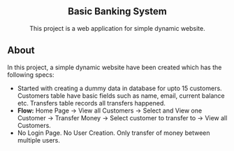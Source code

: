 <h2 align="center">Basic Banking System</h2>


<p align="center"> This project is a web application for simple dynamic website.
    <br> 
</p>

## About 

<p>
In this project, a simple dynamic website have been created which has the following specs:<br>
  <ul>
    <li>Started with creating a dummy data in database for upto 15 customers. Customers table have basic fields such as name, email, current balance etc. Transfers table records all transfers happened.</li>
    <li><b>Flow:</b> Home Page -> View all Customers -> Select and View one Customer -> Transfer Money -> Select customer to transfer to -> View all Customers. </li>
    <li>No Login Page. No User Creation. Only transfer of money between multiple users.</li>
  </ul>
</p>
